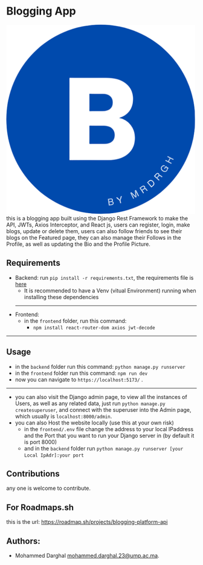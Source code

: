 # Blogging App
![Blogging](https://github.com/Mrdrgh/Django_Pjs/blob/main/Blogging/frontend/public/b(2)-vmake.png)<br>
this is a blogging app built using the Django Rest Framework to make the API, JWTs, Axios Interceptor, and React js, users can register, login, make blogs, update or delete them, users can also follow friends to see their blogs on the Featured page, they can also manage their Follows in the Profile, as well as updating the Bio and the Profile Picture.

## Requirements
- Backend: run ```pip install -r requirements.txt```, the requirements file is [here](https://github.com/Mrdrgh/Django_Pjs/blob/main/NotesApp/backend/backend/requirements.txt)
  - It is recommended to have a Venv (vitual Environment) running when installing these dependencies
  ---
- Frontend:
  - in the `frontend` folder, run this command:
    - ```npm install react-router-dom axios jwt-decode```

---
## Usage
- in the `backend` folder run this command: ```python manage.py runserver```
- in the `frontend` folder run this command: ```npm run dev```
- now you can navigate to `https://localhost:5173/` .
---
- you can also visit the Django admin page, to view all the instances of Users, as well as any related data, just run ```python manage.py createsuperuser```, and connect with the superuser into the Admin page, which usually is `localhost:8000/admin`.
- you can also Host the website locally (use this at your own risk)
  - in the `frontend/.env` file change the address to your local IPaddress and the Port that you want to run your Django server in (by default it is port 8000)
  - and in the `backend` folder run ```python manage.py runserver [your Local IpAdr]:your port```

## Contributions
any one is welcome to contribute.
## For Roadmaps.sh
this is the url: https://roadmap.sh/projects/blogging-platform-api
## Authors:
- Mohammed Darghal <mohammed.darghal.23@ump.ac.ma>.
